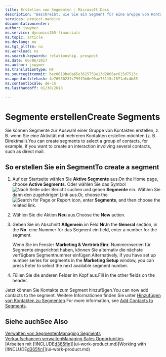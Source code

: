 ```yaml
---
title: Erstellen von Segmenten | Microsoft Docs
description: "Beschreibt, wie Sie ein Segment für eine Gruppe von Kontakten in Finance and Operations, Business edition erstellen, beispielsweise um mehrere Kontakte mit einer Direktsendung anzusprechen."
services: project-madeira
documentationcenter: 
author: jswymer
ms.service: dynamics365-financials
ms.topic: article
ms.devlang: na
ms.tgt_pltfrm: na
ms.workload: na
ms.search.keywords: relationship, prospect
ms.date: 06/06/2017
ms.author: jswymer
ms.translationtype: HT
ms.sourcegitcommit: bec0619be0a65e3625759e13d2866ac615d7513c
ms.openlocfilehash: 4e76980237c79919b0e90ae75115c1571a6cdb85
ms.contentlocale: de-ch
ms.lasthandoff: 01/30/2018

---
```

# <a name="create-segments"></a><span data-ttu-id="380e9-103">Segmente erstellen</span><span class="sxs-lookup"><span data-stu-id="380e9-103">Create Segments</span></span>
<span data-ttu-id="380e9-104">Sie können Segmente zur Auswahl einer Gruppe von Kontakten erstellen, z. B. wenn Sie eine Aktivität mit mehreren Kontakten erstellen möchten (z. B. Direktmail).</span><span class="sxs-lookup"><span data-stu-id="380e9-104">You can create segments to select a group of contacts, for example, if you want to create an interaction involving several contacts, such as direct mail.</span></span>

## <a name="to-create-a-segment"></a><span data-ttu-id="380e9-105">So erstellen Sie ein Segment</span><span class="sxs-lookup"><span data-stu-id="380e9-105">To create a segment</span></span>
1. <span data-ttu-id="380e9-106">Auf der Startseite wählen Sie **Aktive Segmente** aus.</span><span class="sxs-lookup"><span data-stu-id="380e9-106">On the Home page, choose **Active Segments**.</span></span> <span data-ttu-id="380e9-107">Oder wählen Sie das Symbol ![Nach Seite oder Bericht suchen](media/ui-search/search_small.png "Nach Seite oder Bericht suchen") und geben **Segmente** ein. Wählen Sie dann den zugehörigen Link aus.</span><span class="sxs-lookup"><span data-stu-id="380e9-107">Or, choose the ![Search for Page or Report](media/ui-search/search_small.png "Search for Page or Report icon") icon, enter **Segments**, and then choose the related link.</span></span>
2. <span data-ttu-id="380e9-108">Wählen Sie die Aktion **Neu** aus.</span><span class="sxs-lookup"><span data-stu-id="380e9-108">Choose the **New** action.</span></span>
3. <span data-ttu-id="380e9-109">Geben Sie im Abschnitt **Allgemein** im Feld **Nr.**</span><span class="sxs-lookup"><span data-stu-id="380e9-109">In the **General** section, in the **No.**</span></span> <span data-ttu-id="380e9-110">eine Nummer für das Segment ein.</span><span class="sxs-lookup"><span data-stu-id="380e9-110">field, enter a number for the segment.</span></span>

    <span data-ttu-id="380e9-111">Wenn Sie im Fenster **Marketing & Vertrieb Einr.** Nummernserien für Segmente eingerichtet haben, können Sie alternativ die nächste verfügbare Segmentnummer einfügen.</span><span class="sxs-lookup"><span data-stu-id="380e9-111">Alternatively, if you have set up number series for segments in the **Marketing Setup** window, you can press Enter to select the next available segment number.</span></span>
4. <span data-ttu-id="380e9-112">Füllen Sie die anderen Felder im Kopf aus.</span><span class="sxs-lookup"><span data-stu-id="380e9-112">Fill in the other fields on the header.</span></span>

<span data-ttu-id="380e9-113">Jetzt können Sie Kontakte zum Segment hinzufügen.</span><span class="sxs-lookup"><span data-stu-id="380e9-113">You can now add contacts to the segment.</span></span> <span data-ttu-id="380e9-114">Weitere Informationen finden Sie unter [Hinzufügen von Kontakten zu Segmenten](marketing-add-contact-segment.md).</span><span class="sxs-lookup"><span data-stu-id="380e9-114">For more information, see [Add Contacts to Segments](marketing-add-contact-segment.md).</span></span>

## <a name="see-also"></a><span data-ttu-id="380e9-115">Siehe auch</span><span class="sxs-lookup"><span data-stu-id="380e9-115">See Also</span></span>
[<span data-ttu-id="380e9-116">Verwalten von Segmenten</span><span class="sxs-lookup"><span data-stu-id="380e9-116">Managing Segments</span></span>](marketing-segments.md)  
[<span data-ttu-id="380e9-117">Verkaufschancen verwalten</span><span class="sxs-lookup"><span data-stu-id="380e9-117">Managing Sales Opportunities</span></span>](marketing-manage-sales-opportunities.md)  
<span data-ttu-id="380e9-118">[Arbeiten mit [!INCLUDE[d365fin](includes/d365fin_md.md)]](ui-work-product.md)</span><span class="sxs-lookup"><span data-stu-id="380e9-118">[Working with [!INCLUDE[d365fin](includes/d365fin_md.md)]](ui-work-product.md)</span></span>  


